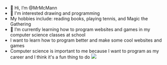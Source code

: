 - 👋 Hi, I’m @MrMcMann
- 👀 I'm interested drawing and programming
- My hobbies include: reading books, playing tennis, and Magic the Gathering
- 🌱 I’m currently learning how to program websites and games in my computer science classes at school
- I want to learn how to program better and make some cool websites and games
- Computer science is important to me because I want to program as my career and I think it's a fun thing to do
![](https://images-na.ssl-images-amazon.com/images/I/21RUM0xP4UL._SX331_BO1,204,203,200_.jpg)
